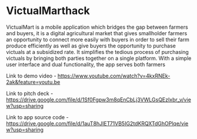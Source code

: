 # VictualMarthack
VictualMart is a mobile application which bridges the gap between farmers and buyers, it is a digital agricultural market that gives smallholder farmers an opportunity to connect more easily with buyers in order to sell their farm produce efficiently as well as give buyers the opportunity to purchase victuals at a subsidized rate. It simplifies the tedious process of purchasing victuals by bringing both parties together on a single platform. With a simple user interface and dual functionality, the app serves both farmers 


Link to demo video -    https://www.youtube.com/watch?v=4kxRNEk-2ak&feature=youtu.be

Link to pitch deck - https://drive.google.com/file/d/1Sf0Fgpw3m8qEnCbLj3VWLGsQEzIxbr_v/view?usp=sharing

Link to app source code - https://drive.google.com/file/d/1auT8hJIET71VB5IG2tdKRQXTdGhOPlqe/view?usp=sharing
